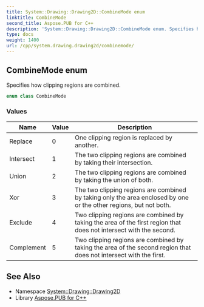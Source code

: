 ```yaml
---
title: System::Drawing::Drawing2D::CombineMode enum
linktitle: CombineMode
second_title: Aspose.PUB for C++
description: 'System::Drawing::Drawing2D::CombineMode enum. Specifies how clipping regions are combined in C++.'
type: docs
weight: 1400
url: /cpp/system.drawing.drawing2d/combinemode/
---
```

## CombineMode enum


Specifies how clipping regions are combined.

```cpp
enum class CombineMode
```

### Values

| Name | Value | Description |
| --- | --- | --- |
| Replace | 0 | One clipping region is replaced by another. |
| Intersect | 1 | The two clipping regions are combined by taking their intersection. |
| Union | 2 | The two clipping regions are combined by taking the union of both. |
| Xor | 3 | The two clipping regions are combined by taking only the area enclosed by one or the other regions, but not both. |
| Exclude | 4 | Two clipping regions are combined by taking the area of the first region that does not intersect with the second. |
| Complement | 5 | Two clipping regions are combined by taking the area of the second region that does not intersect with the first. |

## See Also

* Namespace [System::Drawing::Drawing2D](../)
* Library [Aspose.PUB for C++](../../)
